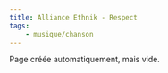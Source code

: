 ```yaml
---
title: Alliance Ethnik - Respect
tags:
    - musique/chanson
---
```


Page créée automatiquement, mais vide.
